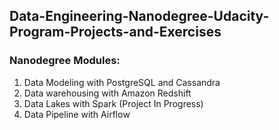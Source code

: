 ## Data-Engineering-Nanodegree-Udacity-Program-Projects-and-Exercises

### Nanodegree Modules:

1. Data Modeling with PostgreSQL and Cassandra 
2. Data warehousing with Amazon Redshift
3. Data Lakes with Spark (Project In Progress)
4. Data Pipeline with Airflow 


